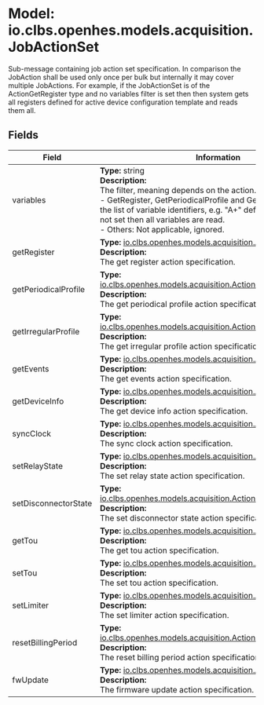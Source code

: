 # Model: io.clbs.openhes.models.acquisition.JobActionSet

Sub-message containing job action set specification.
 In comparison the JobAction shall be used only once per bulk but internally it may cover multiple JobActions.
 For example, if the JobActionSet is of the ActionGetRegister type and no variables filter is set
 then then system gets all registers defined for active device configuration template and reads them all.

## Fields

| Field | Information |
| --- | --- |
| variables | <b>Type:</b> string<br><b>Description:</b><br>The filter, meaning depends on the action.<br> - GetRegister, GetPeriodicalProfile and GetIrregularProfile: It's the list of variable identifiers, e.g. "A+" defined in the system. If not set then all variables are read.<br> - Others: Not applicable, ignored. |
| getRegister | <b>Type:</b> [io.clbs.openhes.models.acquisition.ActionGetRegister](model-io-clbs-openhes-models-acquisition-actiongetregister.md)<br><b>Description:</b><br>The get register action specification. |
| getPeriodicalProfile | <b>Type:</b> [io.clbs.openhes.models.acquisition.ActionGetPeriodicalProfile](model-io-clbs-openhes-models-acquisition-actiongetperiodicalprofile.md)<br><b>Description:</b><br>The get periodical profile action specification. |
| getIrregularProfile | <b>Type:</b> [io.clbs.openhes.models.acquisition.ActionGetIrregularProfile](model-io-clbs-openhes-models-acquisition-actiongetirregularprofile.md)<br><b>Description:</b><br>The get irregular profile action specification. |
| getEvents | <b>Type:</b> [io.clbs.openhes.models.acquisition.ActionGetEvents](model-io-clbs-openhes-models-acquisition-actiongetevents.md)<br><b>Description:</b><br>The get events action specification. |
| getDeviceInfo | <b>Type:</b> [io.clbs.openhes.models.acquisition.ActionGetDeviceInfo](model-io-clbs-openhes-models-acquisition-actiongetdeviceinfo.md)<br><b>Description:</b><br>The get device info action specification. |
| syncClock | <b>Type:</b> [io.clbs.openhes.models.acquisition.ActionSyncClock](model-io-clbs-openhes-models-acquisition-actionsyncclock.md)<br><b>Description:</b><br>The sync clock action specification. |
| setRelayState | <b>Type:</b> [io.clbs.openhes.models.acquisition.ActionSetRelayState](model-io-clbs-openhes-models-acquisition-actionsetrelaystate.md)<br><b>Description:</b><br>The set relay state action specification. |
| setDisconnectorState | <b>Type:</b> [io.clbs.openhes.models.acquisition.ActionSetDisconnectorState](model-io-clbs-openhes-models-acquisition-actionsetdisconnectorstate.md)<br><b>Description:</b><br>The set disconnector state action specification. |
| getTou | <b>Type:</b> [io.clbs.openhes.models.acquisition.ActionGetTou](model-io-clbs-openhes-models-acquisition-actiongettou.md)<br><b>Description:</b><br>The get tou action specification. |
| setTou | <b>Type:</b> [io.clbs.openhes.models.acquisition.ActionSetTou](model-io-clbs-openhes-models-acquisition-actionsettou.md)<br><b>Description:</b><br>The set tou action specification. |
| setLimiter | <b>Type:</b> [io.clbs.openhes.models.acquisition.ActionSetLimiter](model-io-clbs-openhes-models-acquisition-actionsetlimiter.md)<br><b>Description:</b><br>The set limiter action specification. |
| resetBillingPeriod | <b>Type:</b> [io.clbs.openhes.models.acquisition.ActionResetBillingPeriod](model-io-clbs-openhes-models-acquisition-actionresetbillingperiod.md)<br><b>Description:</b><br>The reset billing period action specification. |
| fwUpdate | <b>Type:</b> [io.clbs.openhes.models.acquisition.ActionFwUpdate](model-io-clbs-openhes-models-acquisition-actionfwupdate.md)<br><b>Description:</b><br>The firmware update action specification. |

